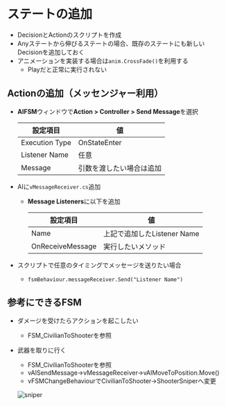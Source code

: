 # ステートの追加

- DecisionとActionのスクリプトを作成
- Anyステートから伸びるステートの場合、既存のステートにも新しいDecisionを追加しておく
- アニメーションを実装する場合は`anim.CrossFade()`を利用する
  - Playだと正常に実行されない

## Actionの追加（メッセンジャー利用）

- **AIFSM**ウィンドウで**Action > Controller > Send Message**を選択

    |設定項目|値|
    |---|---|
    |Execution Type|OnStateEnter|
    |Listener Name|任意|
    |Message|引数を渡したい場合は追加|

- AIに`vMessageReceiver.cs`追加
  - **Message Listeners**に以下を追加

    |設定項目|値|
    |---|---|
    |Name|上記で追加したListener Name|
    |OnReceiveMessage|実行したいメソッド|

- スクリプトで任意のタイミングでメッセージを送りたい場合
  - `fsmBehaviour.messageReceiver.Send("Listener Name")`

## 参考にできるFSM

- ダメージを受けたらアクションを起こしたい
  - FSM_CivilianToShooterを参照

- 武器を取りに行く
  - FSM_CivilianToShooterを参照
  - vAISendMessage→vMessageReceiver→vAIMoveToPosition.Move()
  - vFSMChangeBehaviourでCivilianToShooter→ShooterSniperへ変更

  ![sniper](uml/take_item.png)